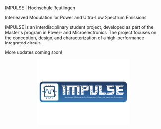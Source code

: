 #
IMPULSE | Hochschule Reutlingen

Interleaved Modulation for Power and Ultra-Low Spectrum Emissions

IMPULSE is an interdisciplinary student project, developed as part of the Master's program in Power- and Microelectronics. 
The project focuses on the conception, design, and characterization of a high-performance integrated circuit.

More updates coming soon!

<p align="center">
  <img src="assets/images/impulse_logo_wide.pdf" alt="IMPULSE Logo" width="300"/>
</p>
